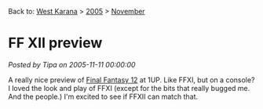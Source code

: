 Back to: [West Karana](/posts/westkarana.md) > [2005](/posts/2005/westkarana.md) > [November](./westkarana.md)
# FF XII preview

*Posted by Tipa on 2005-11-11 00:00:00*

A really nice preview of [Final Fantasy 12](http://www.1up.com/do/previewPage?cId=3145629&did=1) at 1UP. Like FFXI, but on a console? I loved the look and play of FFXI (except for the bits that really bugged me. And the people.) I'm excited to see if FFXII can match that.
